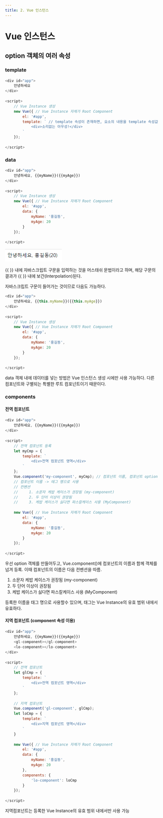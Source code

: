 ```yaml
---
title: 2. Vue 인스턴스
---
```


# Vue 인스턴스

## option 객체의 여러 속성

### template

```javascript
<div id="app">
    안녕하세요
</div>

<script>
    // Vue Instance 생성
    new Vue({ // Vue Instance 자체가 Root Component
        el: '#app',
        template: ` // template 속성이 존재하면, 요소의 내용을 template 속성값으로 치환.
            <div>소리없는 아우성!</div>
        `
    }); 

</script>
```

### data

```javascript
<div id="app">
    안녕하세요, {{myName}}({{myAge}})
</div>

<script>
    // Vue Instance 생성
    new Vue({ // Vue Instance 자체가 Root Component
        el: '#app',
        data: {
            myName: '홍길동',
            myAge: 20
        }
    }); 

</script>
```

![eedf80dc9cf60e91d94f8a5a16962b74.png](Assets/eedf80dc9cf60e91d94f8a5a16962b74.png "eedf80dc9cf60e91d94f8a5a16962b74.png")

{{ }} 내에 자바스크립트 구문을 입력하는 것을 머스태쉬 문법이라고 하며, 해당 구문의 결과가 {{ }} 내에 보간(Interpolation)된다.

자바스크립트 구문이 들어가는 것이므로 다음도 가능하다.

```javascript
<div id="app">
    안녕하세요, {{this.myName}}({{this.myAge}})
</div>

<script>
    // Vue Instance 생성
    new Vue({ // Vue Instance 자체가 Root Component
        el: '#app',
        data: {
            myName: '홍길동',
            myAge: 20
        }
    }); 

</script>
```

data 객체 내에 데이터를 넣는 방법은 Vue 인스턴스 생성 시에만 사용 가능하다. 다른 컴포넌트와 구별되는 특별한 루트 컴포넌트이기 때문이다.

### components

#### 전역 컴포넌트

```javascript
<div id="app">
    안녕하세요, {{myName}}({{myAge}})
</div>

<script>
    // 전역 컴포넌트 등록
    let myCmp = {
        template: `
            <div>전역 컴포넌트 영역</div>
        `
    };
    Vue.component('my-component', myCmp); // 컴포넌트 이름, 컴포넌트 option 객체
    // 컴포넌트 이름 -> 태그 명으로 사용
    // 컨벤션
    //     1. 소문자 케밥 케이스가 권장됨 (my-component)
    //     2. 두 단어 이상이 권장됨
    //     3. 케밥 케이스가 싫다면 파스칼케이스 사용 (MyComponent)

    new Vue({ // Vue Instance 자체가 Root Component
        el: '#app',
        data: {
            myName: '홍길동',
            myAge: 20
        }
    }); 

</script>
```

우선 option 객체를 만들어두고, Vue.component()에 컴포넌트의 이름과 함께 객체를 넘겨 등록. 이때 컴포넌트의 이름은 다음 컨벤션을 따름.

1. 소문자 케밥 케이스가 권장됨 (my-component)
2. 두 단어 이상이 권장됨
3. 케밥 케이스가 싫다면 파스칼케이스 사용 (MyComponent)

등록한 이름을 태그 명으로 사용할수 있으며, 태그는 Vue Instance의 유효 범위 내에서 유효하다.

#### 지역 컴포넌트 (component 속성 이용)

```javascript
<div id="app">
    안녕하세요, {{myName}}({{myAge}})
    <gl-component></gl-component>
    <lo-component></lo-component>
</div>

<script>
    // 전역 컴포넌트
    let glCmp = {
        template: `
            <div>전역 컴포넌트 영역</div>
        `
    };

    // 지역 컴포넌트
    Vue.component('gl-component', glCmp);
    let loCmp = {
        template: `
            <div>지역 컴포넌트 영역</div>
        `
    }

    new Vue({ // Vue Instance 자체가 Root Component
        el: '#app',
        data: {
            myName: '홍길동',
            myAge: 20
        },
        components: {
            'lo-component': loCmp
        }
    }); 

</script>
```

지역컴포넌트는 등록한 Vue Instance의 유효 범위 내에서만 사용 가능


